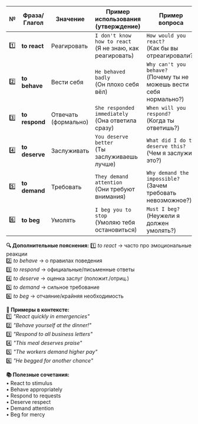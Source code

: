 | №   | Фраза/Глагол  | Значение              | Пример использования (утверждение)       | Пример вопроса                     |
|-----|---------------|-----------------------|------------------------------------------|------------------------------------|
| 1️⃣  | **to react**  | Реагировать           | `I don't know how to react`<br>(Я не знаю, как реагировать) | `How would you react?`<br>(Как бы вы отреагировали?) |
| 2️⃣  | **to behave** | Вести себя            | `He behaved badly`<br>(Он плохо себя вёл) | `Why can't you behave?`<br>(Почему ты не можешь вести себя нормально?) |
| 3️⃣  | **to respond**| Отвечать (формально)  | `She responded immediately`<br>(Она ответила сразу) | `When will you respond?`<br>(Когда ты ответишь?) |
| 4️⃣  | **to deserve**| Заслуживать           | `You deserve better`<br>(Ты заслуживаешь лучше) | `What did I do to deserve this?`<br>(Чем я заслужил это?) |
| 5️⃣  | **to demand** | Требовать             | `They demand attention`<br>(Они требуют внимания) | `Why demand the impossible?`<br>(Зачем требовать невозможное?) |
| 6️⃣  | **to beg**    | Умолять               | `I beg you to stop`<br>(Умоляю тебя остановиться) | `Must I beg?`<br>(Неужели я должен умолять?) |

**🔍 Дополнительные пояснения:**
1️⃣ *to react* → часто про эмоциональные реакции  
2️⃣ *to behave* → о правилах поведения  
3️⃣ *to respond* → официальные/письменные ответы  
4️⃣ *to deserve* → оценка заслуг (положит./отриц.)  
5️⃣ *to demand* → сильное требование  
6️⃣ *to beg* → отчаяние/крайняя необходимость  

**💬 Примеры в контексте:**  
1️⃣ *"React quickly in emergencies"*  
2️⃣ *"Behave yourself at the dinner!"*  
3️⃣ *"Respond to all business letters"*  
4️⃣ *"This meal deserves praise"*  
5️⃣ *"The workers demand higher pay"*  
6️⃣ *"He begged for another chance"*  

**📚 Полезные сочетания:**  
• React to stimulus  
• Behave appropriately  
• Respond to requests  
• Deserve respect  
• Demand attention  
• Beg for mercy  
